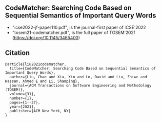 ## CodeMatcher: Searching Code Based on Sequential Semantics of Important Query Words

- "icse2022-jf-paper110.pdf", is the journal-first paper of ICSE'2022
- "tosem21-codematcher.pdf", is the full paper of TOSEM'2021 (https://doi.org/10.1145/3465403)

## Citation
```
@article{liu2021codematcher,
  title={CodeMatcher: Searching Code Based on Sequential Semantics of Important Query Words},
  author={Liu, Chao and Xia, Xin and Lo, David and Liu, Zhiwe and Hassan, Ahmed E and Li, Shanping},
  journal={ACM Transactions on Software Engineering and Methodology (TOSEM)},
  volume={31},
  number={1},
  pages={1--37},
  year={2021},
  publisher={ACM New York, NY}
}
```
